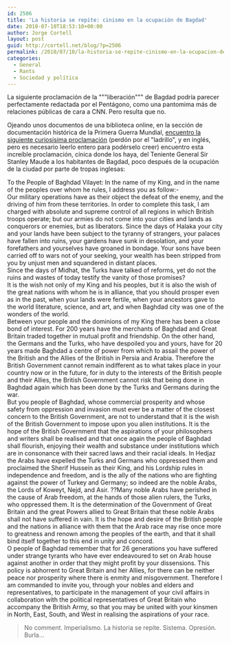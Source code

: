 ```yaml
---
id: 2506
title: 'La historia se repite: cinismo en la ocupación de Bagdad'
date: 2010-07-10T18:53:10+00:00
author: Jorge Cortell
layout: post
guid: http://cortell.net/blog/?p=2506
permalink: /2010/07/10/la-historia-se-repite-cinismo-en-la-ocupacion-de-bagdad/
categories:
  - General
  - Rants
  - Sociedad y polí­tica
---
```

La siguiente proclamación de la """liberación""" de Bagdad podría parecer perfectamente redactada por el Pentágono, como una pantomima más de relaciones públicas de cara a CNN. Pero resulta que no.

Ojeando unos documentos de una biblioteca online, en la sección de documentación histórica de la Primera Guerra Mundial, <a title="Proclamación de Lt. Gen. Sir Stanley Maude" href="http://wwi.lib.byu.edu/index.php/The_Proclamation_of_Baghdad" target="_self">encuentro la siguiente curiosísima proclamación</a> (perdón por el "ladrillo", y en inglés, pero es necesario leerlo entero para podérselo creer) encuentro esta increíble proclamación, cínica donde los haya, del Teniente General Sir Stanley Maude a los habitantes de Bagdad, poco después de la ocupación de la ciudad por parte de tropas inglesas:

<div id="_mcePaste">
  To the People of Baghdad Vilayet: In the name of my King, and in the name of the peoples over whom he rules, I address you as follow:-
</div>

<div id="_mcePaste">
  Our military operations have as their object the defeat of the enemy, and the driving of him from these territories. In order to complete this task, I am charged with absolute and supreme control of all regions in which British troops operate; but our armies do not come into your cities and lands as conquerors or enemies, but as liberators. Since the days of Halaka your city and your lands have been subject to the tyranny of strangers, your palaces have fallen into ruins, your gardens have sunk in desolation, and your forefathers and yourselves have groaned in bondage. Your sons have been carried off to wars not of your seeking, your wealth has been stripped from you by unjust men and squandered in distant places.
</div>

<div id="_mcePaste">
  Since the days of Midhat, the Turks have talked of reforms, yet do not the ruins and wastes of today testify the vanity of those promises?
</div>

<div id="_mcePaste">
  It is the wish not only of my King and his peoples, but it is also the wish of the great nations with whom he is in alliance, that you should prosper even as in the past, when your lands were fertile, when your ancestors gave to the world literature, science, and art, and when Baghdad city was one of the wonders of the world.
</div>

<div id="_mcePaste">
  Between your people and the dominions of my King there has been a close bond of interest. For 200 years have the merchants of Baghdad and Great Britain traded together in mutual profit and friendship. On the other hand, the Germans and the Turks, who have despoiled you and yours, have for 20 years made Baghdad a centre of power from which to assail the power of the British and the Allies of the British in Persia and Arabia. Therefore the British Government cannot remain indifferent as to what takes place in your country now or in the future, for in duty to the interests of the British people and their Allies, the British Government cannot risk that being done in Baghdad again which has been done by the Turks and Germans during the war.
</div>

<div id="_mcePaste">
  But you people of Baghdad, whose commercial prosperity and whose safety from oppression and invasion must ever be a matter of the closest concern to the British Government, are not to understand that it is the wish of the British Government to impose upon you alien institutions. It is the hope of the British Government that the aspirations of your philosophers and writers shall be realised and that once again the people of Baghdad shall flourish, enjoying their wealth and substance under institutions which are in consonance with their sacred laws and their racial ideals. In Hedjaz the Arabs have expelled the Turks and Germans who oppressed them and proclaimed the Sherif Hussein as their King, and his Lordship rules in independence and freedom, and is the ally of the nations who are fighting against the power of Turkey and Germany; so indeed are the noble Arabs, the Lords of Koweyt, Nejd, and Asir. ??Many noble Arabs have perished in the cause of Arab freedom, at the hands of those alien rulers, the Turks, who oppressed them. It is the determination of the Government of Great Britain and the great Powers allied to Great Britain that these noble Arabs shall not have suffered in vain. It is the hope and desire of the British people and the nations in alliance with them that the Arab race may rise once more to greatness and renown among the peoples of the earth, and that it shall bind itself together to this end in unity and concord.
</div>

<div id="_mcePaste">
  O people of Baghdad remember that for 26 generations you have suffered under strange tyrants who have ever endeavoured to set on Arab house against another in order that they might profit by your dissensions. This policy is abhorrent to Great Britain and her Allies, for there can be neither peace nor prosperity where there is enmity and misgovernment. Therefore I am commanded to invite you, through your nobles and elders and representatives, to participate in the management of your civil affairs in collaboration with the political representatives of Great Britain who accompany the British Army, so that you may be united with your kinsmen in North, East, South, and West in realising the aspirations of your race.
</div>

> No comment. Imperialismo. La historia se repite. Sistema. Opresión. Burla...